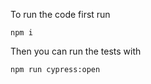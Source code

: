 To run the code first run
```
npm i
```
Then you can run the tests with
```
npm run cypress:open
```